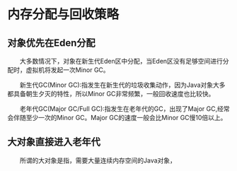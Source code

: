 # 内存分配与回收策略
## 对象优先在Eden分配
&emsp;&emsp;大多数情况下，对象在新生代Eden区中分配，当Eden区没有足够空间进行分配时，虚拟机将发起一次Minor GC。

&emsp;&emsp;新生代GC(Minor GC):指发生在新生代的垃圾收集动作，因为Java对象大多都具备朝生夕灭的特性，所以Minor GC非常频繁，一般回收速度也比较快。

&emsp;&emsp;老年代GC(Major GC/Full GC):指发生在老年代的GC，出现了Major GC,经常会伴随至少一次的Minor GC。Major GC的速度一般会比Minor GC慢10倍以上。

## 大对象直接进入老年代
&emsp;&emsp;所谓的大对象是指，需要大量连续内存空间的Java对象，
